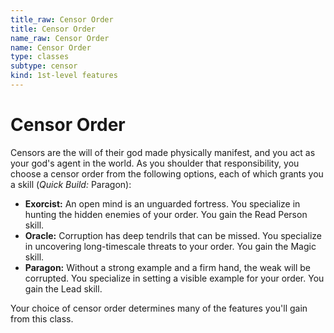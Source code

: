 ```yaml
---
title_raw: Censor Order
title: Censor Order
name_raw: Censor Order
name: Censor Order
type: classes
subtype: censor
kind: 1st-level features
---
```


# Censor Order

Censors are the will of their god made physically manifest, and you act as your god's agent in the world. As you shoulder that responsibility, you choose a censor order from the following options, each of which grants you a skill (*Quick Build:* Paragon):

- **Exorcist:** An open mind is an unguarded fortress. You specialize in hunting the hidden enemies of your order. You gain the Read Person skill.
- **Oracle:** Corruption has deep tendrils that can be missed. You specialize in uncovering long-timescale threats to your order. You gain the Magic skill.
- **Paragon:** Without a strong example and a firm hand, the weak will be corrupted. You specialize in setting a visible example for your order. You gain the Lead skill.

Your choice of censor order determines many of the features you'll gain from this class.
